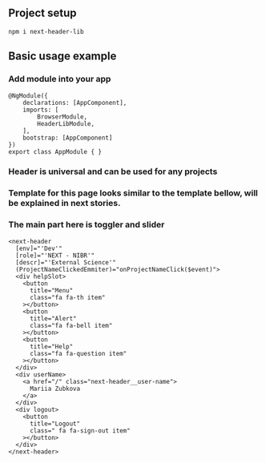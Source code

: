 ## Project setup
```
npm i next-header-lib
```

## Basic usage example

### Add module into your app

```
@NgModule({
    declarations: [AppComponent],
    imports: [
        BrowserModule,
        HeaderLibModule,
    ],
    bootstrap: [AppComponent]
})
export class AppModule { }

```

### Header is universal and can be used for any projects

### Template for this page looks similar to the template bellow, will be explained in next stories.

### The main part here is toggler and slider

```
<next-header
  [env]="'Dev'"
  [role]="'NEXT - NIBR'"
  [descr]="'External Science'"
  (ProjectNameClickedEmmiter)="onProjectNameClick($event)">
  <div helpSlot>
    <button
      title="Menu"
      class="fa fa-th item"
    ></button>
    <button
      title="Alert"
      class="fa fa-bell item"
    ></button>
    <button
      title="Help"
      class="fa fa-question item"
    ></button>
  </div>
  <div userName>
    <a href="/" class="next-header__user-name">
      Mariia Zubkova
    </a>
  </div>
  <div logout>
    <button
      title="Logout"
      class=" fa fa-sign-out item"
    ></button>
  </div>
</next-header>
```
